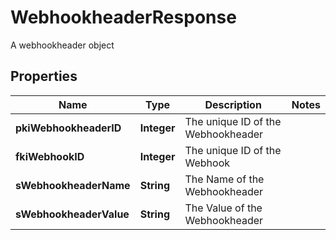 

# WebhookheaderResponse

A webhookheader object

## Properties

| Name | Type | Description | Notes |
|------------ | ------------- | ------------- | -------------|
|**pkiWebhookheaderID** | **Integer** | The unique ID of the Webhookheader |  |
|**fkiWebhookID** | **Integer** | The unique ID of the Webhook |  |
|**sWebhookheaderName** | **String** | The Name of the Webhookheader |  |
|**sWebhookheaderValue** | **String** | The Value of the Webhookheader |  |




